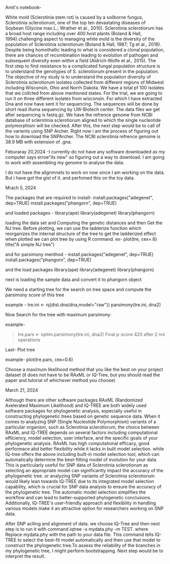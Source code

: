 Amit's notebook-

White mold (Sclerotinia stem rot) is caused by a soilborne fungus, 
Sclerotinia sclerotiorum, one of the top ten devastating diseases of 
Soybean (Glycine max L.; Wrather et al., 2010). Sclerotinia 
sclerotiorum has a broad host range including over 400 host plants 
(Boland & Hall, 1994).challenging aspect to managing white mold is the 
diversity of the population of Sclerotinia sclerotiorum (Boland & Hall, 
1987; Tg et al., 2018). Despite being homothallic leading to what is 
considered a clonal population, there are chances of recombination leading 
to evolution of pathogen and subsequent diversity even within a field 
(Aldrich-Wolfe et al., 2015). The first step to find resistance to a 
complicated fungal population structure is to understand the genotypes of 
S. sclerotiorum present in the population. The objective of my study is 
to understand the population diversity of Sclerotinia sclerotiorum 
isolates collected from different regions of Midwest including Wisconsin, 
Ohio and Norrh Dakota. We have a total pf 100 isolates that we collcted 
from above mentioned states. For the trial, we are going to run it on 
three different isolates from wisconsin. For which I have extracted Dna 
and now have sent it for sequencing. The sequences will be done by short 
read illuma sequencing by UW-Biotech center. The data files we get after 
sequencing is fastq.gz. We have the refrence genome from NCBI database of 
sclerotinia sclerotiorum aligned to which the single nucleotide 
polymorphism will be checked.  After this, the next step would be to call of the varients using SNP Archer. Right now i am the process of figuring out 
how to download the SNPArcher. The NCBI sclerotinia refrence genome is 
38.9 MB with extension of .gna. 

Feburaray 20,2024 -I currently do not have any software downloaded as my computer says erroe"its new" so figuring out a way to download. I am going to work with assembling my genome to analyse the data. 

I do not have the alignmnets to work on now since I am working on the data. But i have got the gist of it. and perfomed this on the toy data.

Mrach 5, 2024

The packages that are required to install-
install.packages("adegenet", dep=TRUE)
install.packages("phangorn", dep=TRUE)

 and loaded packages - library(ape)
library(adegenet)
library(phangorn)

loading the data set and Computing the genetic distances and then Get the NJ tree.
Before plotting, we can use the ladderize function which reorganizes the internal structure of the tree to get the ladderized effect when plotted
we can plot tree by using R command.
 ex-
 plot(tre, cex=.6)
title("A simple NJ tree")

and for parsimony menthod -
install.packages("adegenet", dep=TRUE)
install.packages("phangorn", dep=TRUE)

and the load packages library(ape)
library(adegenet)
library(phangorn)

next is loading the sample data and convert it to phangorn object

 We need a starting tree for the search on tree space and compute the parsimony score of this tree 

example -
tre.ini <- nj(dist.dna(dna,model="raw"))
parsimony(tre.ini, dna2)

Now Search for the tree with maximum parsimony:

example-
> tre.pars <- optim.parsimony(tre.ini, dna2)
Final p-score 420 after  2 nni operations

Last- Plot tree

example- 
plot(tre.pars, cex=0.6)

Choose a maximum likelihood method that you like the best on your project 
dataset (it does not have to be RAxML or IQ-Tree, but you should read the 
paper and tutorial of whichever method you choose)


March 21, 2024

Although there are other software packages RAxML (Randomized Axelerated 
Maximum Likelihood) and IQ-TREE are both widely used software packages for phylogenetic analysis, especially useful 
in constructing phylogenetic trees based on genetic sequence data. When it 
comes to analyzing SNP (Single Nucleotide Polymorphism) variants of a 
particular organism, such as Sclerotinia sclerotiorum, the choice between 
RAxML and IQ-TREE depends on several factors including computational 
efficiency, model selection, user interface, and the specific goals of 
your phylogenetic analysis. RAxML has high computational efficacy, good 
performace abd better flexibility while it lacks in bulit model selection. 
while IQ-tree offers the above including built-in model selection tool, 
which can automatically determine the best-fitting model of evolution for 
your data. This is particularly useful for SNP data of Sclerotinia 
sclerotiorum as selecting an appropriate model can significantly impact 
the accuracy of the phylogenetic tree.
or analyzing SNP variants of Sclerotinia sclerotiorum would likely lean 
towards IQ-TREE due to its integrated model selection capability, which is 
crucial for SNP data analysis to ensure the accuracy of the phylogenetic 
tree. The automatic model selection simplifies the workflow and can lead 
to better-supported phylogenetic conclusions. Additionally, IQ-TREE's 
user-friendly approach and flexibility in handling various models make it 
an attractive option for researchers working on SNP data.

After SNP aclling and alignment of data. we choose IQ-Tree and then next 
step is to run it with command iqtree -s mydata.phy -m TEST. where Replace 
mydata.phy with the path to your data file. This command tells IQ-TREE 
to select the best-fit model automatically and then use that model to 
construct the phylogenetic tree.To assess the reliability of the branches 
in my phylogenetic tree, I might perform bootstrapping. Next step would be 
to interpret the result. 
